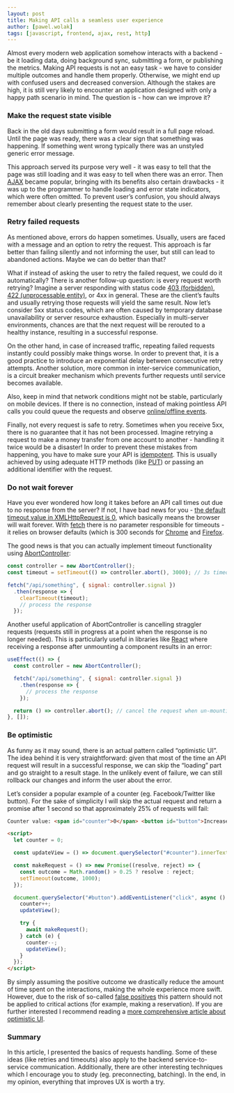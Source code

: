 ```yaml
---
layout: post
title: Making API calls a seamless user experience
author: [pawel.wolak]
tags: [javascript, frontend, ajax, rest, http]
---
```


Almost every modern web application somehow interacts with a backend - be it loading data, doing background sync, submitting a form, or publishing the metrics.
Making API requests is not an easy task - we have to consider multiple outcomes and handle them properly. Otherwise, we might end up with confused users and
decreased conversion. Although the stakes are high, it is still very likely to encounter an application designed with only a happy path scenario in
mind. The question is - how can we improve it?

### Make the request state visible
Back in the old days submitting a form would result in a full page reload. Until the page was ready, there was a clear sign that something was happening. If
something went wrong typically there was an unstyled generic error message.

This approach served its purpose very well - it was easy to tell that the page was still loading and it was easy to tell when there was an error. Then
[AJAX](https://developer.mozilla.org/en-US/docs/Web/Guide/AJAX) became popular, bringing with its benefits also certain drawbacks - it was up to the
programmer to handle loading and error state indicators, which were often omitted. To prevent user’s confusion, you should always remember about
clearly presenting the request state to the user.

### Retry failed requests
As mentioned above, errors do happen sometimes. Usually, users are faced with a message and an option to retry the request. This approach is far better than
failing silently and not informing the user, but still can lead to abandoned actions. Maybe we can do better than that?

What if instead of asking the user to retry the failed request, we could do it automatically? There is another follow-up question: is every request worth
retrying? Imagine a server responding with status code [403 (forbidden)](https://developer.mozilla.org/en-US/docs/Web/HTTP/Status/403),
[422 (unprocessable entity)](https://developer.mozilla.org/en-US/docs/Web/HTTP/Status/422), or 4xx in general. These are the client’s faults and usually
retrying those requests will yield the same result. Now let’s consider 5xx status codes, which are often caused by temporary database unavailability or server
resource exhaustion. Especially in multi-server environments, chances are that the next request will be rerouted to a healthy instance, resulting in a
successful response.

On the other hand, in case of increased traffic, repeating failed requests instantly could possibly make things worse. In order to prevent that, it is a good
practice to introduce an exponential delay between consecutive retry attempts. Another solution, more common in inter-service communication, is a circuit breaker
mechanism which prevents further requests until service becomes available.

Also, keep in mind that network conditions might not be stable, particularly on mobile devices. If there is no connection, instead of making pointless API
calls you could queue the requests and observe
[online/offline events](https://developer.mozilla.org/en-US/docs/Web/API/NavigatorOnLine/Online_and_offline_events).

Finally, not every request is safe to retry. Sometimes when you receive 5xx, there is no guarantee that it has not been processed. Imagine retrying a request
to make a money transfer from one account to another - handling it twice would be a disaster! In order to prevent these mistakes from happening, you have to
make sure your API is [idempotent](https://developer.mozilla.org/en-US/docs/Glossary/Idempotent). This is usually achieved by using adequate HTTP methods
(like [PUT](https://developer.mozilla.org/en-US/docs/Web/HTTP/Methods/PUT)) or passing an additional identifier with the request.

### Do not wait forever
Have you ever wondered how long it takes before an API call times out due to no response from the server? If not, I have bad news for you -
[the default timeout value in XMLHttpRequest is 0](https://developer.mozilla.org/en-US/docs/Web/API/XMLHttpRequest/timeout), which basically means the browser will wait forever.
With [fetch](https://developer.mozilla.org/en-US/docs/Web/API/Fetch_API) there is no parameter responsible for timeouts - it relies on browser defaults (which
is 300 seconds for [Chrome](https://source.chromium.org/chromium/chromium/src/+/master:net/socket/client_socket_pool.cc;l=29) and
[Firefox](https://searchfox.org/mozilla-central/source/netwerk/protocol/http/nsHttpHandler.cpp#219).

The good news is that you can actually implement timeout functionality using
[AbortController](https://developer.mozilla.org/en-US/docs/Web/API/AbortController):

```javascript
const controller = new AbortController();
const timeout = setTimeout(() => controller.abort(), 3000); // 3s timeout

fetch("/api/something", { signal: controller.signal })
  .then(response => {
    clearTimeout(timeout);
    // process the response
  });
```

Another useful application of AbortController is cancelling straggler requests (requests still in progress at a point when the response is no longer needed).
This is particularly useful in libraries like [React](https://reactjs.org/) where receiving a response after unmounting a component results in an error:

```javascript
useEffect(() => {
  const controller = new AbortController();

  fetch("/api/something", { signal: controller.signal })
    .then(response => {
      // process the response
    });

  return () => controller.abort(); // cancel the request when un-mounting the component
}, []);
```

### Be optimistic
As funny as it may sound, there is an actual pattern called “optimistic UI”. The idea behind it is very straightforward: given that most of the time an API
request will result in a successful response, we can skip the “loading” part and go straight to a result stage. In the unlikely event of failure, we can still
rollback our changes and inform the user about the error.

Let’s consider a popular example of a counter (eg. Facebook/Twitter like button). For the sake of simplicity I will skip the actual request and return a
promise after 1 second so that approximately 25% of requests will fail:

```html
Counter value: <span id="counter">0</span> <button id="button">Increase</button>

<script>
  let counter = 0;

  const updateView = () => document.querySelector("#counter").innerText = counter;

  const makeRequest = () => new Promise((resolve, reject) => {
    const outcome = Math.random() > 0.25 ? resolve : reject;
    setTimeout(outcome, 1000);
  });

  document.querySelector("#button").addEventListener("click", async () => {
    counter++;
    updateView();

    try {
      await makeRequest();
    } catch (e) {
      counter--;
      updateView();
    }
  });
</script>
```

By simply assuming the positive outcome we drastically reduce the amount of time spent on the interactions, making the whole experience more swift. However,
due to the risk of so-called [false positives](https://en.wikipedia.org/wiki/False_positives_and_false_negatives#False_positive_error) this pattern should not
be applied to critical actions (for example, making a reservation). If you are further interested I recommend reading a
[more comprehensive article about optimistic UI](https://www.smashingmagazine.com/2016/11/true-lies-of-optimistic-user-interfaces/).

### Summary
In this article, I presented the basics of requests handling. Some of these ideas (like retries and timeouts) also apply to the backend service-to-service
communication. Additionally, there are other interesting techniques which I encourage you to study (eg. preconnecting, batching). In the end, in my opinion,
everything that improves UX is worth a try.
